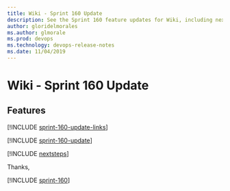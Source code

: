```yaml
---
title: Wiki - Sprint 160 Update
description: See the Sprint 160 feature updates for Wiki, including next steps.
author: gloridelmorales
ms.author: glmorale
ms.prod: devops
ms.technology: devops-release-notes
ms.date: 11/04/2019
---
```


# Wiki - Sprint 160 Update

## Features

[!INCLUDE [sprint-160-update-links](../_shared/wiki/sprint-160-update-links.md)]

[!INCLUDE [sprint-160-update](../_shared/wiki/sprint-160-update.md)]

[!INCLUDE [nextsteps](../_shared/nextsteps.md)]

Thanks,

[!INCLUDE [sprint-160](../_shared/signer/sprint-160.md)]